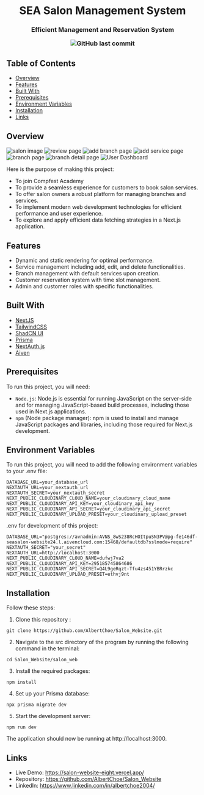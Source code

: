 <h1 align="center">SEA Salon Management System</h1>
<h3 align="center">Efficient Management and Reservation System</p>

![GitHub last commit](https://img.shields.io/github/last-commit/AlbertChoe/Salon_Website)

## Table of Contents

- [Overview](#overview)
- [Features](#features)
- [Built With](#built-with)
- [Prerequisites](#prerequisites)
- [Environment Variables](#environment-variables)
- [Installation ](#installation)
- [Links](#links)

## Overview

![salon image](image/image.png)
![review page](image/image-5.png)
![add branch page](image/image-4.png)
![add service page](image/image-3.png)
![branch page](image/image-2.png)
![branch detail page](image/image-1.png)
![User Dashboard](image/image-6.png)

Here is the purpose of making this project:
- To join Compfest Academy
- To provide a seamless experience for customers to book salon services.
- To offer salon owners a robust platform for managing branches and services.
- To implement modern web development technologies for efficient performance and user experience.
- To explore and apply efficient data fetching strategies in a Next.js application.

## Features
- Dynamic and static rendering for optimal performance.
- Service management including add, edit, and delete functionalities.
- Branch management with default services upon creation.
- Customer reservation system with time slot management.
- Admin and customer roles with specific functionalities.

## Built With

- [NextJS](https://nextjs.org/docs)
- [TailwindCSS](https://tailwindcss.com/)
- [ShadCN UI](https://tailwindcss.com/)
- [Prisma](https://www.prisma.io/)
- [NextAuth.js](https://next-auth.js.org/)
- [Aiven](https://aiven.io/)

## Prerequisites

To run this project, you will need:

- `Node.js`: Node.js is essential for running JavaScript on the server-side and for managing JavaScript-based build processes, including those used in Next.js applications.
- `npm` (Node package manager): npm is used to install and manage JavaScript packages and libraries, including those required for Next.js development.


## Environment Variables
To run this project, you will need to add the following environment variables to your .env file:
```shell
DATABASE_URL=your_database_url
NEXTAUTH_URL=your_nextauth_url
NEXTAUTH_SECRET=your_nextauth_secret
NEXT_PUBLIC_CLOUDINARY_CLOUD_NAME=your_cloudinary_cloud_name
NEXT_PUBLIC_CLOUDINARY_API_KEY=your_cloudinary_api_key
NEXT_PUBLIC_CLOUDINARY_API_SECRET=your_cloudinary_api_secret
NEXT_PUBLIC_CLOUDINARY_UPLOAD_PRESET=your_cloudinary_upload_preset
```

.env for development of this project: 
```shell
DATABASE_URL="postgres://avnadmin:AVNS_8wS238RcHOItpuSN3PV@pg-fe146df-seasalon-website24.l.aivencloud.com:15468/defaultdb?sslmode=require"
NEXTAUTH_SECRET="your_secret"
NEXTAUTH_URL=http://localhost:3000
NEXT_PUBLIC_CLOUDINARY_CLOUD_NAME=dufwj7va2
NEXT_PUBLIC_CLOUDINARY_API_KEY=295185745864686
NEXT_PUBLIC_CLOUDINARY_API_SECRET=Q4L9geRqzt-Tfu4zs451YBRrzkc
NEXT_PUBLIC_CLOUDINARY_UPLOAD_PRESET=ethvj9nt
```


## Installation 
Follow these steps:
1. Clone this repository :

```shell
git clone https://github.com/AlbertChoe/Salon_Website.git
```

2. Navigate to the src directory of the program by running the following command in the terminal:

```shell
cd Salon_Website/salon_web
```

3. Install the required packages:
```shell
npm install
```

4. Set up your Prisma database:
```shell
npx prisma migrate dev
```
5. Start the development server:
```shell
npm run dev
```
The application should now be running at http://localhost:3000.


## Links
- Live Demo: https://salon-website-eight.vercel.app/
- Repository: https://github.com/AlbertChoe/Salon_Website 
- LinkedIn: https://www.linkedin.com/in/albertchoe2004/ 


